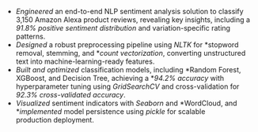 - *Engineered* an end-to-end NLP sentiment analysis solution to classify 3,150 Amazon Alexa product reviews, revealing key insights, including a *91.8% positive sentiment distribution* and variation-specific rating patterns.  
- *Designed* a robust preprocessing pipeline using *NLTK* for *stopword removal, stemming, and **count vectorization*, converting unstructured text into machine-learning-ready features.  
- *Built and optimized* classification models, including *Random Forest, XGBoost, and Decision Tree, achieving a **94.2% accuracy* with hyperparameter tuning using *GridSearchCV* and cross-validation for *92.3% cross-validated accuracy*.  
- *Visualized* sentiment indicators with *Seaborn* and *WordCloud, and **implemented* model persistence using *pickle* for scalable production deployment.
